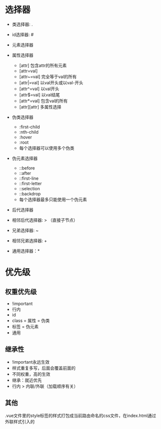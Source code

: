 # 选择器
- 类选择器: .
- id选择器: #
- 元素选择器 
- 属性选择器
  - [attr] 包含attr的所有元素
  - [attr=val] 
  - [attr~=val] 完全等于val的所有
  - [attr|=val] 以val开头或以val-开头
  - [attr^=val] 以val开头
  - [attr$=val] 以val结尾
  - [attr*=val] 包含val的所有
  - [attr][attr] 多属性选择
- 伪类选择器
  - :first-child
  - :nth-child
  - :hover
  - :root
  - 每个选择器可以使用多个伪类

- 伪元素选择器
  - ::before
  - ::after
  - ::first-line
  - ::first-letter
  - ::selection
  - ::backdrop
  - 每个选择器最多只能使用一个伪元素

- 后代选择器
- 相邻后代选择器: > （直接子节点）
- 兄弟选择器: ~
- 相邻兄弟选择器: +
- 通用选择器：*

# 优先级

## 权重优先级
- !important
- 行内
- id
- class = 属性 = 伪类 
- 标签 = 伪元素
- 通用

## 继承性
- !important永远生效
- 样式重复多写，后面会覆盖前面的
- 不同权重，高的生效
- 继承：就近优先
- 行内 > 内联/外联（加载顺序有关）

## 其他
.vue文件里的style标签的样式打包成当前路由命名的css文件，在index.html通过外联样式引入的